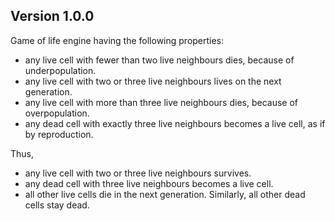 ## Version 1.0.0

Game of life engine having the following properties:
- any live cell with fewer than two live neighbours dies, because of underpopulation.
- any live cell with two or three live neighbours lives on the next generation.
- any live cell with more than three live neighbours dies, because of overpopulation.
- any dead cell with exactly three live neighbours becomes a live cell, as if by reproduction.

Thus,
- any live cell with two or three live neighbours survives.
- any dead cell with three live neighbours becomes a live cell.
- all other live cells die in the next generation. Similarly, all other dead cells stay dead.